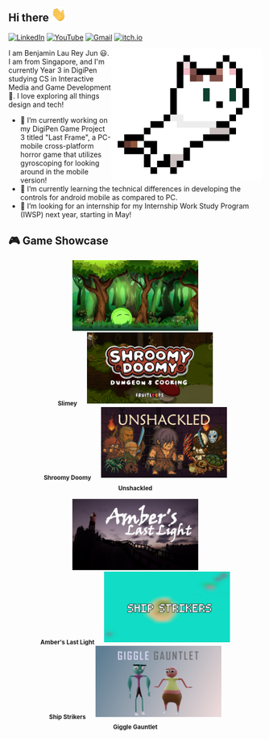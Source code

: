 ## Hi there <img src="https://raw.githubusercontent.com/ABSphreak/ABSphreak/master/gifs/Hi.gif" width="30px">

[![LinkedIn](https://img.shields.io/badge/-LinkedIn-blue?logo=linkedin&logoColor=white&style=flat)](https://www.linkedin.com/in/ben-lrj)
[![YouTube](https://img.shields.io/badge/-YouTube-red?logo=youtube&logoColor=white&style=flat)](https://www.youtube.com/c/benjaminlrj)
[![Gmail](https://img.shields.io/badge/-Gmail-D14836?logo=gmail&logoColor=white&style=flat)](mailto:2301322@sit.singaporetech.edu.sg)
[![itch.io](https://img.shields.io/badge/-itch.io-FA5C5C?logo=itch.io&logoColor=white&style=flat)](https://yourname.itch.io/)


<img align="right" src="https://github.com/benjaminlrj/benjaminlrj/blob/0c2dd54ccd9e08fe1460284bca3f3cc954a2a3c2/Assets/gorgeous_jumping.gif?raw=true" width="300" />

I am Benjamin Lau Rey Jun 😃. I am from Singapore, and I'm currently Year 3 in DigiPen studying CS in Interactive Media and Game Development 🏫. I love exploring all things design and tech!

- 🔭 I’m currently working on my DigiPen Game Project 3 titled "Last Frame", a PC-mobile cross-platform horror game that utilizes gyroscoping for looking around in the mobile version!
- 🌱 I’m currently learning the technical differences in developing the controls for android mobile as compared to PC.
- 👯 I’m looking for an internship for my Internship Work Study Program (IWSP) next year, starting in May!  

## 🎮 Game Showcase

<p align="center">
  <span>
    <a href="https://www.youtube.com/watch?v=BO1fiwwXRZI&list=PLyj0Z4ENDkJQfRBMRu-osOLVpElsTp6NE&index=6">
      <img src="https://github.com/benjaminlrj/benjaminlrj/blob/main/Assets/Slimey_Trailer_Thumbnail.jpg?raw=true" width="250" />
    </a><br><sub><b>Slimey</b></sub>
  </span>
  &nbsp;&nbsp;&nbsp;
  <span>
    <a href="https://www.youtube.com/watch?v=0rmqW_Kb_tw&list=PLyj0Z4ENDkJQfRBMRu-osOLVpElsTp6NE&index=5&t=9s">
      <img src="https://github.com/benjaminlrj/benjaminlrj/blob/main/Assets/ShroomyDoomy_Thumbnail.png?raw=true" width="250" />
    </a><br><sub><b>Shroomy Doomy</b></sub>
  </span>
  &nbsp;&nbsp;&nbsp;
  <span>
    <a href="https://www.youtube.com/watch?v=IYML-TccWYo&list=PLyj0Z4ENDkJQfRBMRu-osOLVpElsTp6NE&index=3">
      <img src="https://github.com/benjaminlrj/benjaminlrj/blob/main/Assets/Unshackled_Thumbnail.png?raw=true" width="250" />
    </a><br><sub><b>Unshackled</b></sub>
  </span>
</p>

<p align="center">
  <span>
    <a href="https://www.youtube.com/watch?v=THrlbhBIuq0&list=PLyj0Z4ENDkJQfRBMRu-osOLVpElsTp6NE&index=2">
      <img src="https://github.com/benjaminlrj/benjaminlrj/blob/main/Assets/AmbersLastLight_Thumbnail.png?raw=true" width="250" />
    </a><br><sub><b>Amber's Last Light</b></sub>
  </span>
  &nbsp;&nbsp;&nbsp;
  <span>
    <a href="https://www.youtube.com/watch?v=uux8_BSbW14&list=PLyj0Z4ENDkJQfRBMRu-osOLVpElsTp6NE&index=8">
      <img src="https://github.com/benjaminlrj/benjaminlrj/blob/main/Assets/Frosties_Thumbnail.jpg?raw=true" width="250" />
    </a><br><sub><b>Ship Strikers</b></sub>
  </span>
  &nbsp;&nbsp;&nbsp;
  <span>
    <a href="https://www.youtube.com/watch?v=cCeKFVCbCqY&list=PLyj0Z4ENDkJQfRBMRu-osOLVpElsTp6NE&index=6">
      <img src="https://github.com/benjaminlrj/benjaminlrj/blob/main/Assets/GiggleGauntlet_Thumbnail.png?raw=true" width="250" />
    </a><br><sub><b>Giggle Gauntlet</b></sub>
  </span>
</p>
